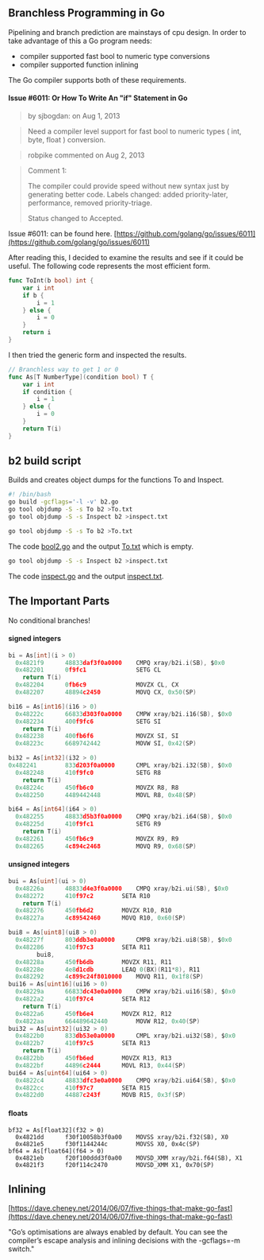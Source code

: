 ## Branchless Programming in Go

Pipelining and branch prediction are mainstays of cpu design. In order to take advantage of this a Go program needs:
- compiler supported fast bool to numeric type conversions
- compiler supported function inlining

The Go compiler supports both of these requirements.
#### Issue #6011: Or How To Write An "if" Statement in Go

> by sjbogdan: on Aug 1, 2013

> Need a compiler level support for fast bool to numeric types ( int, 
> byte, float ) conversion.

> robpike commented on Aug 2, 2013

> Comment 1:
> 
> The compiler could provide speed without new syntax just by generating better code.
> Labels changed: added priority-later, performance, removed priority-triage.
> 
> Status changed to Accepted.

Issue #6011: can be found here.
[https://github.com/golang/go/issues/6011](https://github.com/golang/go/issues/6011)


After reading this, I decided to examine the results and see if it could be useful. The following code represents the most efficient form.

```go
func ToInt(b bool) int {
	var i int
	if b {
		i = 1
	} else {
		i = 0
	}
	return i
}
```

I then tried the generic form and inspected the results.

```go
// Branchless way to get 1 or 0
func As[T NumberType](condition bool) T {
	var i int
	if condition {
		i = 1
	} else {
		i = 0
	}
	return T(i)
}
```

## b2 build script
Builds and creates object dumps for the functions To and Inspect.
```bash
#! /bin/bash
go build -gcflags='-l -v' b2.go
go tool objdump -S -s To b2 >To.txt
go tool objdump -S -s Inspect b2 >inspect.txt
```

```bash
go tool objdump -S -s To b2 >To.txt
```
The code [bool2.go](../b2i/bool2.go) and the output [To.txt](To.txt) which is empty.

```bash
go tool objdump -S -s Inspect b2 >inspect.txt
```
The code [inspect.go](../b2i/inspect.go) and the output [inspect.txt](inspect.txt).

## The Important Parts

No conditional branches!

#### signed integers

```go
bi = As[int](i > 0)
  0x4821f9		48833daf3f0a0000	CMPQ xray/b2i.i(SB), $0x0	
  0x482201		0f9fc1			    SETG CL				
	return T(i)
  0x482204		0fb6c9				MOVZX CL, CX		
  0x482207		48894c2450			MOVQ CX, 0x50(SP)	
```

```go
bi16 = As[int16](i16 > 0)
  0x48222c		66833d303f0a0000	CMPW xray/b2i.i16(SB), $0x0	
  0x482234		400f9fc6		    SETG SI				
	return T(i)
  0x482238		400fb6f6		    MOVZX SI, SI		
  0x48223c		6689742442		    MOVW SI, 0x42(SP)	

bi32 = As[int32](i32 > 0)
0x482241		833d203f0a0000	    CMPL xray/b2i.i32(SB), $0x0	
  0x482248		410f9fc0		    SETG R8				
	return T(i)
  0x48224c		450fb6c0		    MOVZX R8, R8		
  0x482250		4489442448		    MOVL R8, 0x48(SP)	

bi64 = As[int64](i64 > 0)
  0x482255		48833d5b3f0a0000    CMPQ xray/b2i.i64(SB), $0x0	
  0x48225d		410f9fc1		    SETG R9				
	return T(i)
  0x482261		450fb6c9		    MOVZX R9, R9		
  0x482265		4c894c2468		    MOVQ R9, 0x68(SP)	
```

#### unsigned integers

```go
bui = As[uint](ui > 0)
  0x48226a		48833d4e3f0a0000	CMPQ xray/b2i.ui(SB), $0x0	
  0x482272		410f97c2		SETA R10			
	return T(i)
  0x482276		450fb6d2		MOVZX R10, R10		
  0x48227a		4c89542460		MOVQ R10, 0x60(SP)	
```
```go
bui8 = As[uint8](ui8 > 0)
  0x48227f		803ddb3e0a0000		CMPB xray/b2i.ui8(SB), $0x0	
  0x482286		410f97c3		SETA R11			
		bui8,
  0x48228a		450fb6db		MOVZX R11, R11		
  0x48228e		4e8d1cdb		LEAQ 0(BX)(R11*8), R11	
  0x482292		4c899c24f8010000	MOVQ R11, 0x1f8(SP)	
bui16 = As[uint16](ui16 > 0)
  0x48229a		66833dc43e0a0000	CMPW xray/b2i.ui16(SB), $0x0	
  0x4822a2		410f97c4		SETA R12			
	return T(i)
  0x4822a6		450fb6e4		MOVZX R12, R12		
  0x4822aa		664489642440		MOVW R12, 0x40(SP)	
bui32 = As[uint32](ui32 > 0)
  0x4822b0		833db53e0a0000		CMPL xray/b2i.ui32(SB), $0x0	
  0x4822b7		410f97c5		SETA R13			
	return T(i)
  0x4822bb		450fb6ed		MOVZX R13, R13		
  0x4822bf		44896c2444		MOVL R13, 0x44(SP)	
bui64 = As[uint64](ui64 > 0)
  0x4822c4		48833dfc3e0a0000	CMPQ xray/b2i.ui64(SB), $0x0	
  0x4822cc		410f97c7		SETA R15			
  0x4822d0		44887c243f		MOVB R15, 0x3f(SP)		
```

#### floats

```
bf32 = As[float32](f32 > 0)
  0x4821dd		f30f10058b3f0a00	MOVSS xray/b2i.f32(SB), X0	
  0x4821e5		f30f1144244c		MOVSS X0, 0x4c(SP)		
bf64 = As[float64](f64 > 0)
  0x4821eb		f20f100ddd3f0a00	MOVSD_XMM xray/b2i.f64(SB), X1	
  0x4821f3		f20f114c2470		MOVSD_XMM X1, 0x70(SP)		
```

## Inlining

[https://dave.cheney.net/2014/06/07/five-things-that-make-go-fast](https://dave.cheney.net/2014/06/07/five-things-that-make-go-fast)

"Go’s optimisations are always enabled by default. You can see the compiler’s escape analysis and inlining decisions with the -gcflags=-m switch."

